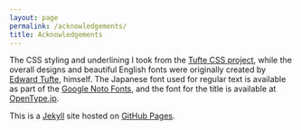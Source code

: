 ```yaml
---
layout: page
permalink: /acknowledgements/
title: Acknowledgements
---
```


The CSS styling and underlining I took from the [Tufte CSS project](https://github.com/edwardtufte/tufte-css), while the overall designs and beautiful English fonts were originally created by [Edward Tufte](https://www.edwardtufte.com/tufte/), himself. The Japanese font used for regular text is available as part of the [Google Noto Fonts](https://www.google.com/get/noto/), and the font for the title is available at [OpenType.jp](https://opentype.jp/kouzangyousho.htm). 

This is a [Jekyll](https://jekyllrb.com/) site hosted on [GitHub Pages](https://pages.github.com/).
